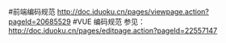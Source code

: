 #前端编码规范
http://doc.iduoku.cn/pages/viewpage.action?pageId=20685529
#VUE 编码规范
参见：http://doc.iduoku.cn/pages/editpage.action?pageId=22557147